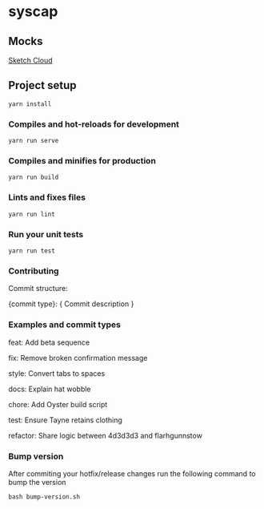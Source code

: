 # syscap

## Mocks
[Sketch Cloud](https://sketch.cloud/s/G8Pb8)

## Project setup
```
yarn install
```

### Compiles and hot-reloads for development
```
yarn run serve
```

### Compiles and minifies for production
```
yarn run build
```

### Lints and fixes files
```
yarn run lint
```

### Run your unit tests
```
yarn run test
```

### Contributing
Commit structure:

{commit type}: { Commit description }

### Examples and commit types
feat: Add beta sequence

fix: Remove broken confirmation message

style: Convert tabs to spaces

docs: Explain hat wobble

chore: Add Oyster build script

test: Ensure Tayne retains clothing

refactor: Share logic between 4d3d3d3 and flarhgunnstow

### Bump version
After commiting your hotfix/release changes run the following command to bump the version

```
bash bump-version.sh
```
